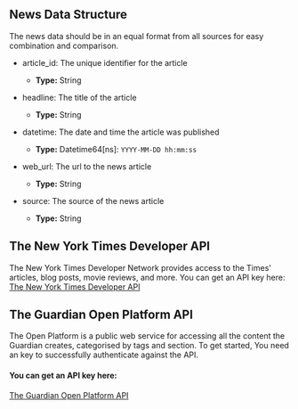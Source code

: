 ## News Data Structure

The news data should be in an equal format from all sources for easy combination and comparison.

- article_id: The unique identifier for the article
    - **Type:** String

- headline: The title of the article
    - **Type:** String

- datetime: The date and time the article was published
    - **Type:** Datetime64[ns]: `YYYY-MM-DD hh:mm:ss`

- web_url: The url to the news article
    - **Type:** String

- source: The source of the news article
    - **Type:** String

## The New York Times Developer API

The New York Times Developer Network provides access to the Times' articles, blog posts, movie reviews, and more. You can get an API key here: [The New York Times Developer API](https://developer.nytimes.com/)

## The Guardian Open Platform API

The Open Platform is a public web service for accessing all the content the Guardian creates, categorised by tags and section. To get started, You need an key to successfully authenticate against the API.

#### You can get an API key here:
[The Guardian Open Platform API](https://open-platform.theguardian.com/access/)
